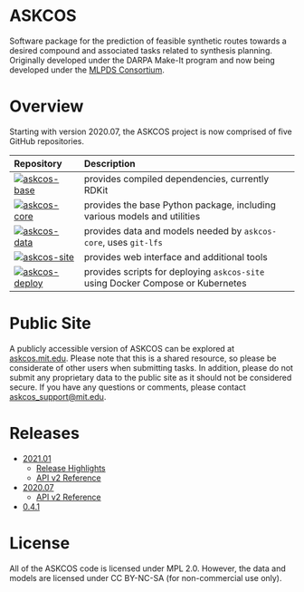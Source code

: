 # ASKCOS
Software package for the prediction of feasible synthetic routes towards a desired compound and associated tasks related to synthesis planning. Originally developed under the DARPA Make-It program and now being developed under the [MLPDS Consortium](http://mlpds.mit.edu).

# Overview
Starting with version 2020.07, the ASKCOS project is now comprised of five GitHub repositories.

| Repository | Description |
| :--------- | :---------- |
| [![askcos-base](https://img.shields.io/badge/-askcos--base-blue?style=flat-square)](https://github.com/ASKCOS/askcos-base) | provides compiled dependencies, currently RDKit |
| [![askcos-core](https://img.shields.io/badge/-askcos--core-blue?style=flat-square)](https://github.com/ASKCOS/askcos-core) | provides the base Python package, including various models and utilities |
| [![askcos-data](https://img.shields.io/badge/-askcos--data-blue?style=flat-square)](https://github.com/ASKCOS/askcos-data) | provides data and models needed by `askcos-core`, uses `git-lfs` |
| [![askcos-site](https://img.shields.io/badge/-askcos--site-blue?style=flat-square)](https://github.com/ASKCOS/askcos-site) | provides web interface and additional tools |
| [![askcos-deploy](https://img.shields.io/badge/-askcos--deploy-blue?style=flat-square)](https://github.com/ASKCOS/askcos-deploy) | provides scripts for deploying `askcos-site` using Docker Compose or Kubernetes |

# Public Site
A publicly accessible version of ASKCOS can be explored at [askcos.mit.edu](https://askcos.mit.edu).
Please note that this is a shared resource, so please be considerate of other users when submitting tasks.
In addition, please do not submit any proprietary data to the public site as it should not be considered secure.
If you have any questions or comments, please contact askcos_support@mit.edu.

# Releases
- [2021.01](/2021-01/)
    - [Release Highlights](/2021-01/highlights)
    - [API v2 Reference](/2021-01/api2)
- [2020.07](/2020-07/)
    - [API v2 Reference](/2020-07/api2)
- [0.4.1](/0-4-1/)

# License
All of the ASKCOS code is licensed under MPL 2.0. However, the data and models are licensed under CC BY-NC-SA (for non-commercial use only).

